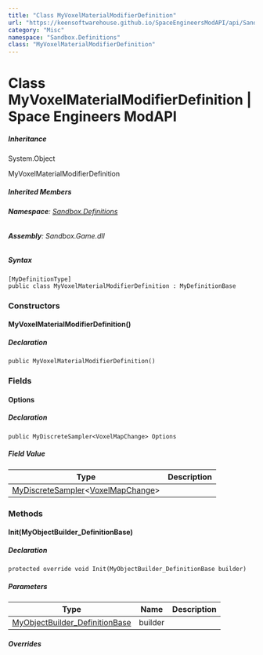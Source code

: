 ```yaml
---
title: "Class MyVoxelMaterialModifierDefinition"
url: "https://keensoftwarehouse.github.io/SpaceEngineersModAPI/api/Sandbox.Definitions.MyVoxelMaterialModifierDefinition.html"
category: "Misc"
namespace: "Sandbox.Definitions"
class: "MyVoxelMaterialModifierDefinition"
---
```


# Class MyVoxelMaterialModifierDefinition | Space Engineers ModAPI

##### Inheritance

System.Object

MyVoxelMaterialModifierDefinition

##### Inherited Members

###### **Namespace**: [Sandbox.Definitions](https://keensoftwarehouse.github.io/SpaceEngineersModAPI/api/Sandbox.Definitions.html)

###### **Assembly**: Sandbox.Game.dll

##### Syntax

```
[MyDefinitionType]
public class MyVoxelMaterialModifierDefinition : MyDefinitionBase
```

### Constructors

#### MyVoxelMaterialModifierDefinition()

##### Declaration

```
public MyVoxelMaterialModifierDefinition()
```

### Fields

#### Options

##### Declaration

```
public MyDiscreteSampler<VoxelMapChange> Options
```

##### Field Value

| Type | Description |
| --- | --- |
| [MyDiscreteSampler](https://keensoftwarehouse.github.io/SpaceEngineersModAPI/api/VRage.Utils.MyDiscreteSampler-1.html)<[VoxelMapChange](https://keensoftwarehouse.github.io/SpaceEngineersModAPI/api/Sandbox.Definitions.VoxelMapChange.html)\> |     |

### Methods

#### Init(MyObjectBuilder\_DefinitionBase)

##### Declaration

```
protected override void Init(MyObjectBuilder_DefinitionBase builder)
```

##### Parameters

| Type | Name | Description |
| --- | --- | --- |
| [MyObjectBuilder\_DefinitionBase](https://keensoftwarehouse.github.io/SpaceEngineersModAPI/api/VRage.Game.MyObjectBuilder_DefinitionBase.html) | builder |     |

##### Overrides